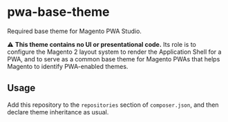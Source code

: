 # pwa-base-theme

Required base theme for Magento PWA Studio.

⚠️ **This theme contains no UI or presentational code.** Its role is to
configure the Magento 2 layout system to render the Application Shell for a PWA,
and to serve as a common base theme for Magento PWAs that helps Magento to
identify PWA-enabled themes.

## Usage

Add this repository to the `repositories` section of `composer.json`, and then
declare theme inheritance as usual.